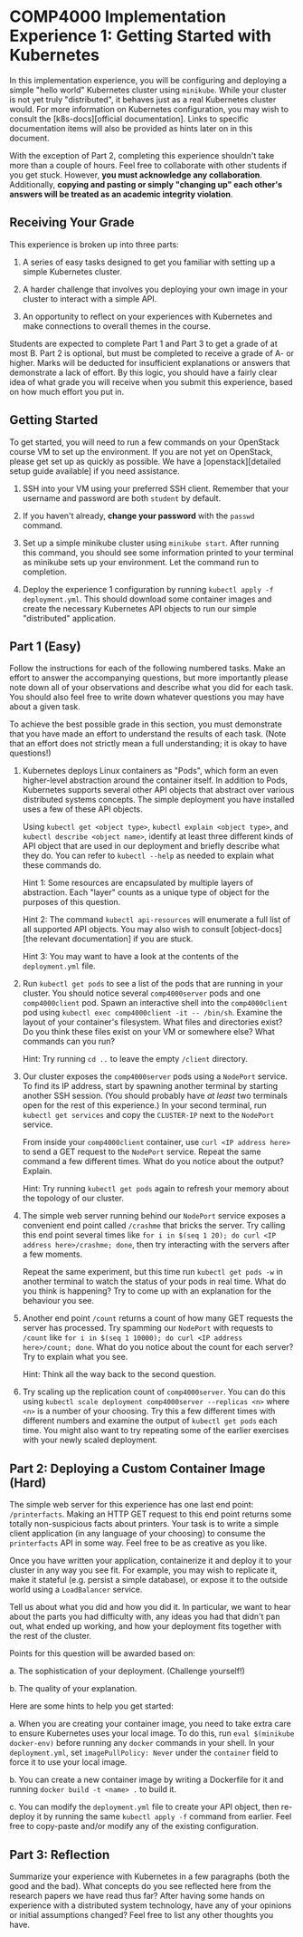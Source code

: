 # COMP4000 Implementation Experience 1: Getting Started with Kubernetes

In this implementation experience, you will be configuring and deploying a simple "hello
world" Kubernetes cluster using `minikube`. While your cluster is not yet truly
"distributed", it behaves just as a real Kubernetes cluster would. For more information on
Kubernetes configuration, you may wish to consult the [k8s-docs][official documentation].
Links to specific documentation items will also be provided as hints later on in this
document.

With the exception of Part 2, completing this experience shouldn't take more than a couple
of hours. Feel free to collaborate with other students if you get stuck. However, **you must
acknowledge any collaboration**. Additionally, **copying and pasting or simply "changing
up" each other's answers will be treated as an academic integrity violation**.

[k8s-docs]: https://kubernetes.io/docs/concepts/

## Receiving Your Grade

This experience is broken up into three parts:

1. A series of easy tasks designed to get you familiar with setting up a simple Kubernetes cluster.

2. A harder challenge that involves you deploying your own image in your cluster to
   interact with a simple API.

3. An opportunity to reflect on your experiences with Kubernetes and make connections to
   overall themes in the course.

Students are expected to complete Part 1 and Part 3 to get a grade of at most B. Part 2 is
optional, but must be completed to receive a grade of A- or higher. Marks will be deducted
for insufficient explanations or answers that demonstrate a lack of effort. By this logic,
you should have a fairly clear idea of what grade you will receive when you submit this
experience, based on how much effort you put in.

## Getting Started

To get started, you will need to run a few commands on your OpenStack course VM to set up
the environment. If you are not yet on OpenStack, please get set up as quickly as possible.
We have a [openstack][detailed setup guide available] if you need assistance.

1. SSH into your VM using your preferred SSH client. Remember that your username and
   password are both `student` by default.

2. If you haven't already, **change your password** with the `passwd` command.

3. Set up a simple minikube cluster using `minikube start`. After running this command,
   you should see some information printed to your terminal as minikube sets up your
   environment. Let the command run to completion.

4. Deploy the experience 1 configuration by running `kubectl apply -f deployment.yml`.
   This should download some container images and create the necessary Kubernetes API
   objects to run our simple "distributed" application.

[openstack]: https://homeostasis.scs.carleton.ca/wiki/index.php/DistOS_2021F:_Using_Openstack

## Part 1 (Easy)

Follow the instructions for each of the following numbered tasks. Make an effort to answer
the accompanying questions, but more importantly please note down all of your observations
and describe what you did for each task. You should also feel free to write down whatever
questions you may have about a given task.

To achieve the best possible grade in this section, you must demonstrate that you have
made an effort to understand the results of each task. (Note that an effort does not
strictly mean a full understanding; it is okay to have questions!)

1. Kubernetes deploys Linux containers as "Pods", which form an even higher-level
   abstraction around the container itself. In addition to Pods, Kubernetes supports
   several other API objects that abstract over various distributed systems concepts.
   The simple deployment you have installed uses a few of these API objects.

   Using `kubectl get <object type>`, `kubectl explain <object type>`, and `kubectl
   describe <object name>`, identify at least three different kinds of API object that are
   used in our deployment and briefly describe what they do. You can refer to `kubectl
   --help` as needed to explain what these commands do.

   Hint 1: Some resources are encapsulated by multiple layers of abstraction. Each "layer"
   counts as a unique type of object for the purposes of this question.

   Hint 2: The command `kubectl api-resources` will enumerate a full list of all supported API
   objects. You may also wish to consult [object-docs][the relevant documentation] if you
   are stuck.

   Hint 3: You may want to have a look at the contents of the `deployment.yml` file.

2. Run `kubectl get pods` to see a list of the pods that are running in your cluster. You
   should notice several `comp4000server` pods and one `comp4000client` pod. Spawn an
   interactive shell into the `comp4000client` pod using `kubectl exec comp4000client -it
   -- /bin/sh`. Examine the layout of your container's filesystem. What files and
   directories exist? Do you think these files exist on your VM or somewhere else? What
   commands can you run?

   Hint: Try running `cd ..` to leave the empty `/client` directory.

3. Our cluster exposes the `comp4000server` pods using a `NodePort` service. To find its IP
   address, start by spawning another terminal by starting another SSH session. (You
   should probably have _at least_ two terminals open for the rest of this experience.)
   In your second terminal, run `kubectl get services` and copy the `CLUSTER-IP` next to
   the `NodePort` service.

   From inside your `comp4000client` container, use `curl <IP address here>`
   to send a GET request to the `NodePort` service. Repeat the same command a few
   different times. What do you notice about the output? Explain.

   Hint: Try running `kubectl get pods` again to refresh your memory about the topology of our cluster.

4. The simple web server running behind our `NodePort` service exposes a convenient end
   point called `/crashme` that bricks the server. Try calling this end point several
   times like `for i in $(seq 1 20); do curl <IP address here>/crashme; done`, then try
   interacting with the servers after a few moments.

   Repeat the same experiment, but this time run `kubectl get pods -w` in another terminal
   to watch the status of your pods in real time. What do you think is happening? Try to
   come up with an explanation for the behaviour you see.

5. Another end point `/count` returns a count of how many GET requests the server has
   processed. Try spamming our `NodePort` with requests to `/count` like `for i in $(seq
   1 10000); do curl <IP address here>/count; done`. What do you notice about the count
   for each server? Try to explain what you see.

   Hint: Think all the way back to the second question.

6. Try scaling up the replication count of `comp4000server`. You can do this using
   `kubectl scale deployment comp4000server --replicas <n>` where `<n>` is a number of
   your choosing. Try this a few different times with different numbers and examine the
   output of `kubectl get pods` each time. You might also want to try repeating some of
   the earlier exercises with your newly scaled deployment.

[object-docs]: https://kubernetes.io/docs/concepts/workloads/pods/

## Part 2: Deploying a Custom Container Image (Hard)

The simple web server for this experience has one last end point: `/printerfacts`. Making
an HTTP GET request to this end point returns some totally non-suspicious facts about
printers. Your task is to write a simple client application (in any language of your
choosing) to consume the `printerfacts` API in some way. Feel free to be as creative
as you like.

Once you have written your application, containerize it and deploy it to your cluster in
any way you see fit. For example, you may wish to replicate it, make it stateful (e.g.
persist a simple database), or expose it to the outside world using a `LoadBalancer`
service.

Tell us about what you did and how you did it. In particular, we want to hear about the
parts you had difficulty with, any ideas you had that didn't pan out, what ended up
working, and how your deployment fits together with the rest of the cluster.

Points for this question will be awarded based on:

a. The sophistication of your deployment. (Challenge yourself!)

b. The quality of your explanation.

Here are some hints to help you get started:

a. When you are creating your container image, you need to take extra care to ensure
   Kubernetes uses your local image. To do this, run `eval $(minikube docker-env)` before
   running any `docker` commands in your shell. In your `deployment.yml`, set
   `imagePullPolicy: Never` under the `container` field to force it to use your local
   image.

b. You can create a new container image by writing a Dockerfile for it and running `docker
   build -t <name> .` to build it.

c. You can modify the `deployment.yml` file to create your API object, then re-deploy it
   by running the same `kubectl apply -f` command from earlier. Feel free to copy-paste
   and/or modify any of the existing configuration.

## Part 3: Reflection

Summarize your experience with Kubernetes in a few paragraphs (both the good and the bad).
What concepts do you see reflected here from the research papers we have read thus far?
After having some hands on experience with a distributed system technology, have any of
your opinions or initial assumptions changed? Feel free to list any other thoughts you have.
